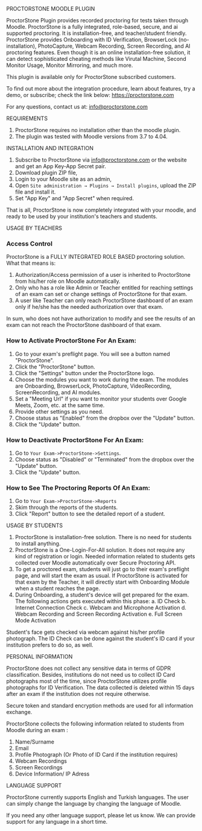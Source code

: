 PROCTORSTONE MOODLE PLUGIN

ProctorStone Plugin provides recorded proctoring for tests taken through Moodle. ProctorStone is a fully integrated, role-based, secure, and ai supported proctoring. It is installation-free, and teacher/student friendly. ProctorStone provides Onboarding with ID Verification, BrowserLock (no-installation), PhotoCapture, Webcam Recording, Screen Recording, and AI proctoring features. Even though it is an online installation-free solution, it can detect sophisticated cheating methods like Virutal Machine, Second Monitor Usage, Monitor Mirroring, and much more.

This plugin is available only for ProctorStone subscribed customers.

To find out more about the integration procedure, learn about features, try a demo, or subscribe; check the link below:
https://proctorstone.com

For any questions, contact us at: info@proctorstone.com 

REQUIREMENTS

1. ProctorStone requires no installation other than the moodle plugin. 
2. The plugin was tested with Moodle versions from 3.7 to 4.04. 

INSTALLATION AND INTEGRATION

1. Subscribe to ProctorStone via info@proctorstone.com or the website and get an App Key-App Secret pair.
2. Download plugin ZIP file, 
3. Login to your Moodle site as an admin,
4. Open `Site administration → Plugins → Install plugins`, upload the ZIP file and install it.
5. Set "App Key" and "App Secret" when required.

That is all, ProctorStone is now completely integrated with your moodle, and ready to be used by your institution's teachers and students.

USAGE BY TEACHERS

### Access Control

ProctorStone is a FULLY INTEGRATED ROLE BASED proctoring solution. What that means is: 

1.  Authorization/Access permission of a user is inherited to ProctorStone from his/her role on Moodle automatically.
2.  Only who has a role like Admin or Teacher entitled for reaching settings of an exam can set or change settings of ProctorStone for that exam. 
3.  A user like Teacher can only reach ProctorStone dashboard of an exam only if he/she has the needed authorization over that exam.

In sum, who does not have authorization to modify and see the results of an exam can not reach the ProctorStone dashboard of that exam.

### How to Activate ProctorStone For An Exam:

1. Go to your exam's preflight page. You will see a button named "ProctorStone".
2. Click the "ProctorStone" button.
3. Click the "Settings" button under the ProctorStone logo.
4. Choose the modules you want to work during the exam. The modules are Onboarding, BrowserLock, PhotoCapture, VideoRecording, ScreenRecording, and AI modules.
5. Set a "Meeting Url" if you want to monitor your students over Google Meets, Zoom, etc. at the same time.
6. Provide other settings as you need.
7. Choose status as "Enabled" from the dropbox over the "Update" button.
8. Click the "Update" button. 

### How to Deactivate ProctorStone For An Exam:

1. Go to `Your Exam->ProctorStone->Settings`.
2. Choose status as "Disabled" or "Terminated" from the dropbox over the "Update" button.
3. Click the "Update" button. 

### How to See The Proctoring Reports Of An Exam:

1. Go to `Your Exam->ProctorStone->Reports`
2. Skim through the reports of the students.
3. Click "Report" button to see the detailed report of a student.

USAGE BY STUDENTS

1.  ProctorStone is installation-free solution. There is no need for students to install anything.
2.  ProctorStone is a One-Login-For-All solution. It does not require any kind of registration or login. Needed information related to students gets collected over Moodle automatically over Secure Proctoring API.
3.  To get a proctored exam, students will just go to their exam's preflight page, and will start the exam as usual. If ProctorStone is activated for that exam by the Teacher, it will directly start with Onboarding Module when a student reaches the page.
4.  During Onboarding, a student's device will get prepared for the exam. The following actions gets executed within this phase:
    a.  ID Check
    b.  Internet Connection Check
    c.  Webcam and Microphone Activation
    d.  Webcam Recording and Screen Recording Activation
    e.  Full Screen Mode Activation

Student's face gets checked via webcam against his/her profile photograph. The ID Check can be done against the student's ID card if your institution prefers to do so, as well.

PERSONAL INFORMATION

ProctorStone does not collect any sensitive data in terms of GDPR classification. Besides, institutions do not need us to collect ID Card photographs most of the time, since ProctorStone utilizes profile photographs for ID Verification. The data collected is deleted within 15 days after an exam if the institution does not require otherwise.

Secure token and standard encryption methods are used for all information exchange.

ProctorStone collects the following information related to students from Moodle during an exam :

1.  Name/Surname
2.  Email
3.  Profile Photograph (Or Photo of ID Card if the institution requires)
4.  Webcam Recordings
5.  Screen Recordings
6.  Device Information/ IP Adress

LANGUAGE SUPPORT

ProctorStone currently supports English and Turkish languages. The user can simply change the language by changing the language of Moodle.

If you need any other language support, please let us know. We can provide support for any language in a short time.